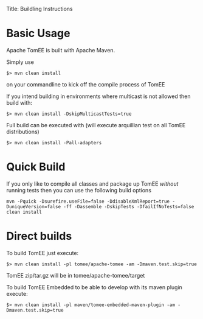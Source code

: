 Title: Buildling Instructions

# Basic Usage

Apache TomEE is built with Apache Maven.

Simply use

`$> mvn clean install`

on your commandline to kick off the compile process of TomEE


If you intend building in environments where multicast is not allowed
then build with:

`$> mvn clean install -DskipMulticastTests=true`

Full build can be executed with (will execute arquillian test on all TomEE distributions)

`$> mvn clean install -Pall-adapters`

 
# Quick Build
 
If you only like to compile all classes and package up TomEE *without* running tests
then you can use the following build options

`mvn -Pquick -Dsurefire.useFile=false -DdisableXmlReport=true -DuniqueVersion=false -ff -Dassemble -DskipTests -DfailIfNoTests=false clean install`

# Direct builds

To build TomEE just execute:

`$> mvn clean install -pl tomee/apache-tomee -am -Dmaven.test.skip=true`

TomEE zip/tar.gz will be in tomee/apache-tomee/target

To build TomEE Embedded to be able to develop with its maven plugin execute:

`$> mvn clean install -pl maven/tomee-embedded-maven-plugin -am -Dmaven.test.skip=true`

